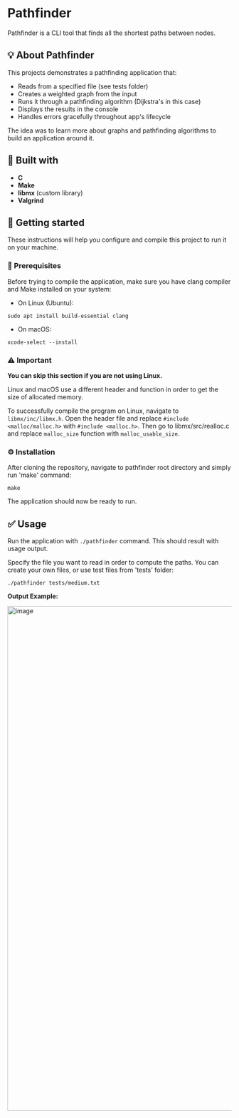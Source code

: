 # Pathfinder
Pathfinder is a CLI tool that finds all the shortest paths between nodes.

## 💡 About Pathfinder
This projects demonstrates a pathfinding application that:
* Reads from a specified file (see tests folder)
* Creates a weighted graph from the input
* Runs it through a pathfinding algorithm (Dijkstra's in this case)
* Displays the results in the console
* Handles errors gracefully throughout app's lifecycle

The idea was to learn more about graphs and pathfinding algorithms to build an application around it.

## 🔧 Built with
* **C**
* **Make**
* **libmx** (custom library)
* **Valgrind**

## 🚀 Getting started
These instructions will help you configure and compile this project to run it on your machine.

### 🧩 Prerequisites
Before trying to compile the application, make sure you have clang compiler and Make installed on your system:

* On Linux (Ubuntu):
```
sudo apt install build-essential clang
```

* On macOS:
```
xcode-select --install
```

### ⚠️ Important
**You can skip this section if you are not using Linux.**

Linux and macOS use a different header and function in order to get the size of allocated memory.

To successfully compile the program on Linux, navigate to `libmx/inc/libmx.h`. Open the header file and replace `#include <malloc/malloc.h>` with `#include <malloc.h>`. Then go to libmx/src/realloc.c and replace `malloc_size` function with `malloc_usable_size`.

### ⚙️ Installation
After cloning the repository, navigate to pathfinder root directory and simply run 'make' command:
```
make
```

The application should now be ready to run.

## ✅ Usage

Run the application with `./pathfinder` command. This should result with usage output.

Specify the file you want to read in order to compute the paths. You can create your own files, or use test files from 'tests' folder:
```
./pathfinder tests/medium.txt
```

**Output Example:**

<img width="1132" alt="image" src="https://github.com/user-attachments/assets/3ec915fc-241f-4b61-b2f0-0024abea75bc" />
